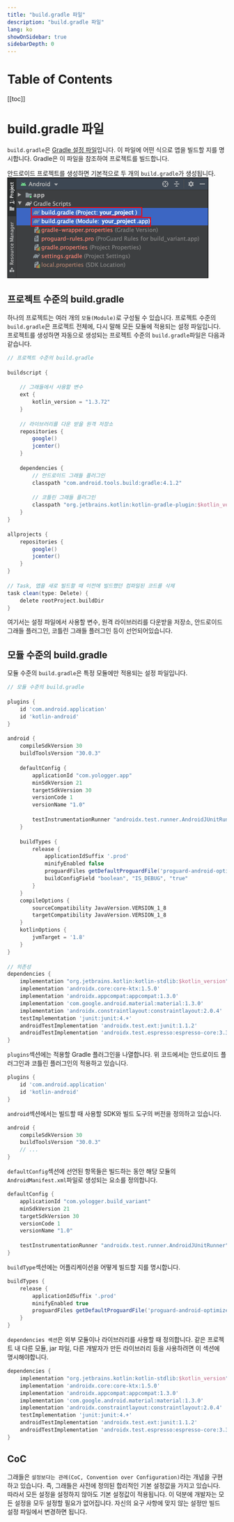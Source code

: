 ```yaml
---
title: "build.gradle 파일"
description: "build.gradle 파일"
lang: ko
showOnSidebar: true
sidebarDepth: 0
---
```


# Table of Contents
[[toc]]


# build.gradle 파일
`build.gradle`은 <u>Gradle 설정 파일</u>입니다. 이 파일에 어떤 식으로 앱을 빌드할 지를 명시합니다. Gradle은 이 파일을 참조하여 프로젝트를 빌드합니다.

안드로이드 프로젝트를 생성하면 기본적으로 두 개의 `build.gradle`가 생성됩니다.
![](./190801_build_gradle/1.png)

## 프로젝트 수준의 build.gradle
하나의 프로젝트는 여러 개의 `모듈(Module)`로 구성될 수 있습니다. 프로젝트 수준의 `build.gradle`은 프로젝트 전체에, 다시 말해 모든 모듈에 적용되는 설정 파일입니다. 프로젝트를 생성하면 자동으로 생성되는 프로젝트 수준의 `build.gradle`파일은 다음과 같습니다.
``` groovy 
// 프로젝트 수준의 build.gradle

buildscript {

    // 그래들에서 사용할 변수
    ext {
        kotlin_version = "1.3.72"
    }

    // 라이브러리를 다운 받을 원격 저장소
    repositories {
        google()
        jcenter()
    }

    dependencies {
        // 안드로이드 그래들 플러그인
        classpath "com.android.tools.build:gradle:4.1.2"

        // 코틀린 그래들 플러그인
        classpath "org.jetbrains.kotlin:kotlin-gradle-plugin:$kotlin_version"
    }
}

allprojects {
    repositories {
        google()
        jcenter()
    }
}

// Task, 앱을 새로 빌드할 때 이전에 빌드했던 컴파일된 코드를 삭제
task clean(type: Delete) {
    delete rootProject.buildDir
}
```
여기서는 설정 파일에서 사용할 변수, 원격 라이브러리를 다운받을 저장소, 안드로이드 그래들 플러그인, 코틀린 그래들 플러그인 등이 선언되어있습니다.


## 모듈 수준의 build.gradle
모듈 수준의 `build.gradle`은 특정 모듈에만 적용되는 설정 파일입니다.
``` groovy 
// 모듈 수준의 build.gradle

plugins {
    id 'com.android.application'
    id 'kotlin-android'
}

android {
    compileSdkVersion 30
    buildToolsVersion "30.0.3"

    defaultConfig {
        applicationId "com.yologger.app"
        minSdkVersion 21
        targetSdkVersion 30
        versionCode 1
        versionName "1.0"

        testInstrumentationRunner "androidx.test.runner.AndroidJUnitRunner"
    }

    buildTypes {
        release {
            applicationIdSuffix '.prod'
            minifyEnabled false
            proguardFiles getDefaultProguardFile('proguard-android-optimize.txt'), 'proguard-rules.pro'
            buildConfigField "boolean", "IS_DEBUG", "true"
        }
    }
    compileOptions {
        sourceCompatibility JavaVersion.VERSION_1_8
        targetCompatibility JavaVersion.VERSION_1_8
    }
    kotlinOptions {
        jvmTarget = '1.8'
    }
}

// 의존성
dependencies {
    implementation "org.jetbrains.kotlin:kotlin-stdlib:$kotlin_version"
    implementation 'androidx.core:core-ktx:1.5.0'
    implementation 'androidx.appcompat:appcompat:1.3.0'
    implementation 'com.google.android.material:material:1.3.0'
    implementation 'androidx.constraintlayout:constraintlayout:2.0.4'
    testImplementation 'junit:junit:4.+'
    androidTestImplementation 'androidx.test.ext:junit:1.1.2'
    androidTestImplementation 'androidx.test.espresso:espresso-core:3.3.0'
}
```
`plugins`섹션에는 적용할 Gradle 플러그인을 나열합니다. 위 코드에서는 안드로이드 플러그인과 코틀린 플러그인의 적용하고 있습니다.
``` groovy
plugins {
    id 'com.android.application'
    id 'kotlin-android'
}
```
`android`섹션에서는 빌드할 때 사용할 SDK와 빌드 도구의 버전을 정의하고 있습니다.
``` groovy
android {
    compileSdkVersion 30
    buildToolsVersion "30.0.3"
    // ...
}
```
`defaultConfig`섹션에 선언된 항목들은 빌드하는 동안 해당 모듈의 `AndroidManifest.xml`파일로 생성되는 요소를 정의합니다.
``` groovy
defaultConfig {
    applicationId "com.yologger.build_variant"
    minSdkVersion 21
    targetSdkVersion 30
    versionCode 1
    versionName "1.0"

    testInstrumentationRunner "androidx.test.runner.AndroidJUnitRunner"
}
```
`buildType`섹션에는 어플리케이션을 어떻게 빌드할 지를 명시합니다.
``` groovy
buildTypes {
    release {
        applicationIdSuffix '.prod'
        minifyEnabled true
        proguardFiles getDefaultProguardFile('proguard-android-optimize.txt'), 'proguard-rules.pro'
    }
}
```

`dependencies 섹션`은 외부 모듈이나 라이브러리를 사용할 때 정의합니다. 같은 프로젝트 내 다른 모듈, jar 파일, 다른 개발자가 만든 라이브러리 등을 사용하려면 이 섹션에 명시해야합니다.
``` groovy
dependencies {
    implementation "org.jetbrains.kotlin:kotlin-stdlib:$kotlin_version"
    implementation 'androidx.core:core-ktx:1.5.0'
    implementation 'androidx.appcompat:appcompat:1.3.0'
    implementation 'com.google.android.material:material:1.3.0'
    implementation 'androidx.constraintlayout:constraintlayout:2.0.4'
    testImplementation 'junit:junit:4.+'
    androidTestImplementation 'androidx.test.ext:junit:1.1.2'
    androidTestImplementation 'androidx.test.espresso:espresso-core:3.3.0'
}
```

## CoC
그래들은 `설정보다는 관례(CoC, Convention over Configuration)`라는 개념을 구현하고 있습니다. 즉, 그래들은 사전에 정의된 합리적인 기본 설정값을 가지고 있습니다. 따라서 모든 설정을 설정하지 않아도 기본 설정값이 적용됩니다. 이 덕분에 개발자는 모든 설정을 모두 설정할 필요가 없어집니다. 자신의 요구 사항에 맞지 않는 설정만 빌드 설정 파일에서 변경하면 됩니다.
